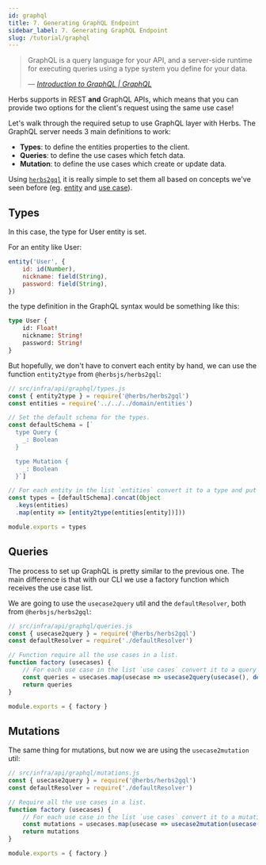 ```yaml
---
id: graphql
title: 7. Generating GraphQL Endpoint
sidebar_label: 7. Generating GraphQL Endpoint
slug: /tutorial/graphql
---
```


> GraphQL is a query language for your API, and a server-side runtime for executing queries using a type system you define for your data.
>
> — [*Introduction to GraphQL | GraphQL*](https://graphql.org/learn)

Herbs supports in REST **and** GraphQL APIs, which means that you can provide two options for the client's request using the same use case!

Let's walk through the required setup to use GraphQL layer with Herbs. The GraphQL server needs 3 main definitions to work:

- **Types**: to define the entities properties to the client.
- **Queries**: to define the use cases which fetch data.
- **Mutation**: to define the use cases which create or update data.

Using [`herbs2gql`](/docs/glues/herbs2gql) it is really simple to set them all based on concepts we've seen before (eg. [entity](/docs/entity/getting-started) and [use case](/docs/usecase/getting-started)).

## Types

In this case, the type for User entity is set.

For an entity like User:

```js
entity('User', {
    id: id(Number),
    nickname: field(String),
    password: field(String),
})
```

the type definition in the GraphQL syntax would be something like this:

```graphql
type User {
    id: Float!
    nickname: String!
    password: String!
}
```

But hopefully, we don't have to convert each entity by hand, we can use the function `entity2type` from `@herbsjs/herbs2gql`:

```js
// src/infra/api/graphql/types.js
const { entity2type } = require('@herbs/herbs2gql')
const entities = require('../../../domain/entities')

// Set the default schema for the types.
const defaultSchema = [`
  type Query {
    _: Boolean
  }

  type Mutation {
    _: Boolean
  }`]

// For each entity in the list `entities` convert it to a type and put it in the list of `types`.
const types = [defaultSchema].concat(Object
  .keys(entities)
  .map(entity => [entity2type(entities[entity])]))

module.exports = types
```

## Queries

The process to set up GraphQL is pretty similar to the previous one. The main difference is that with our CLI we use a factory function which receives the use case list.

We are going to use the `usecase2query` util and the `defaultResolver`, both from `@herbsjs/herbs2gql`:

```js
// src/infra/api/graphql/queries.js
const { usecase2query } = require('@herbs/herbs2gql')
const defaultResolver = require('./defaultResolver')

// Function require all the use cases in a list.
function factory (usecases) {
    // For each use case in the list `use cases` convert it to a query and put it in the list of `queries`.
    const queries = usecases.map(usecase => usecase2query(usecase(), defaultResolver(usecase)))
    return queries  
}

module.exports = { factory }
```

## Mutations

The same thing for mutations, but now we are using the `usecase2mutation` util:

```js
// src/infra/api/graphql/mutations.js
const { usecase2query } = require('@herbs/herbs2gql')
const defaultResolver = require('./defaultResolver')

// Require all the use cases in a list.
function factory (usecases) {
    // For each use case in the list `use cases` convert it to a mutation and put it in the list of `mutations`.
    const mutations = usecases.map(usecase => usecase2mutation(usecase(), defaultResolver(usecase)))
    return mutations
}

module.exports = { factory }
```
